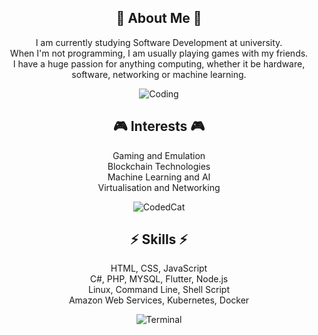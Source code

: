 <div main align="center"> 

## 🚀 About Me 🚀
I am currently studying Software Development at university. <br> 
When I'm not programming, I am usually playing games with my friends. <br> 
I have a huge passion for anything computing, whether it be hardware, software, networking or machine learning. <br>

![Coding](https://github.com/Cathal357/Cathal357/assets/85661615/51663265-1e94-4f24-91d9-f2fe861b47a2)

## 🎮 Interests 🎮
Gaming and Emulation <br>
Blockchain Technologies <br>
Machine Learning and AI <br>
Virtualisation and Networking <br>

![CodedCat](https://github.com/Cathal357/Cathal357/assets/85661615/7b7dd2d0-946f-4ceb-aac6-18051ddfa331)

## ⚡ Skills ⚡
HTML, CSS, JavaScript <br>
C#, PHP, MYSQL, Flutter, Node.js <br>
Linux, Command Line, Shell Script <br>
Amazon Web Services, Kubernetes, Docker <br>

![Terminal](https://github.com/Cathal357/Cathal357/assets/85661615/b0462eae-9f55-4347-a934-8e6c85ef20c2)

</div>
